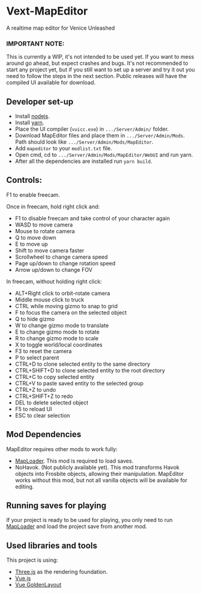 # Vext-MapEditor
A realtime map editor for Venice Unleashed

### IMPORTANT NOTE:
This is currently a WIP, it's not intended to be used yet. 
If you want to mess around go ahead, but expect crashes and bugs. 
It's not recommended to start any project yet, but if you still want to set up a server and try it out you need to follow the steps in the next section.
Public releases will have the compiled UI available for download. 

## Developer set-up
- Install [nodejs](https://nodejs.org/en/).
- Install [yarn](https://yarnpkg.com/).
- Place the UI compiler (``vuicc.exe``) in ``.../Server/Admin/`` folder.
- Download MapEditor files and place them in  ``.../Server/Admin/Mods``. Path should look like ``.../Server/Admin/Mods/MapEditor``.
- Add ``mapeditor`` to your ``modlist.txt`` file.
- Open cmd, cd to ``.../Server/Admin/Mods/MapEditor/WebUI`` and run yarn.
- After all the dependencies are installed run ``yarn build``.

## Controls:

F1 to enable freecam.

Once in freecam, hold right click and:

- F1 to disable freecam and take control of your character again
- WASD to move camera
- Mouse to rotate camera
- Q to move down
- E to move up
- Shift to move camera faster
- Scrollwheel to change camera speed
- Page up/down to change rotation speed
- Arrow up/down to change FOV

In freecam, without holding right click:

- ALT+Right click to orbit-rotate camera
- Middle mouse click to truck
- CTRL while moving gizmo to snap to grid
- F to focus the camera on the selected object
- Q to hide gizmo
- W to change gizmo mode to translate
- E to change gizmo mode to rotate 
- R to change gizmo mode to scale 
- X to toggle world/local coordinates
- F3 to reset the camera
- P to select parent
- CTRL+D to clone selected entity to the same directory
- CTRL+SHIFT+D to clone selected entity to the root directory
- CTRL+C to copy selected entity
- CTRL+V to paste saved entity to the selected group 
- CTRL+Z to undo 
- CTRL+SHIFT+Z to redo
- DEL to delete selected object
- F5 to reload UI
- ESC to clear selection

## Mod Dependencies
MapEditor requires other mods to work fully:
- [MapLoader](https://github.com/BF3RM/MapLoader). This mod is required to load saves.
- NoHavok. (Not publicly available yet). This mod transforms Havok objects into Frosbite objects, allowing their manipulation. MapEditor works without this mod, but not all vanilla objects will be available for editing.

## Running saves for playing
If your project is ready to be used for playing, you only need to run [MapLoader](https://github.com/BF3RM/MapLoader) and load the project save from another mod.

## Used libraries and tools
This project is using:
- [Three.js](https://threejs.org/) as the rendering foundation.
- [Vue.js](https://vuejs.org/)
- [Vue GoldenLayout](https://github.com/emedware/vue-golden-layout)
